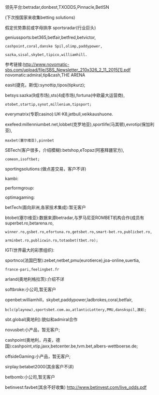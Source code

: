 领先平台:betradar,donbest,TXODDS,Pinnacle,BetISN

(下次按国家来收集betting solutions)

假定优势靠前或字母排序
sportsradar(行业巨头)

geniussports:bet365,betfair,betfred,betvictor,

	cashpoint,coral,danske Spil,olimp,paddypower,
	
	sazka,sisal,skybet,tipico,williamhill.


参考链接:http://www.novomatic-sbs.com/upload/file/SBS_Newsletter_210x326_2_11_2015[1].pdf
novomatic:admiral,tip&cash,THE ARENA

easit(捷克，斯伐):synottip,tipos(tipkurz);

betsys:sazka(9成市场),sts(4成市场),fortuna(中欧最大运营商),

	otobet,startip,synot,millenium,tipsport;

everymatrix(专职casino):UK-K8,jetbull,veikkaushuone.

exefeed:millenniumbet.net,lobbet(克罗地亚),sportlife(马其顿),evrotip(保加利亚),

	maxbet(塞尔维亚),pinnbet

SBTech(客户很多，介绍模糊):betshop,eTopaz(阿塞拜疆官方),

	comeon,isoftbet;


sportingsolutions:(做点差交易，客户不详)

kambi:

performgroup:

optimagaming:

betTech(面向非洲,各家技术集成):暂无客户

btobet(塞尔维亚):数据来源betradar,与罗马尼亚ROMBET机构合作(成员有superbet.ro,betarena.ro,

	winner.ro,gsbet.ro,efortuna.ro,getsbet.ro,smart-bet.ro,publicbet.ro,
	
	arminbet.ro,publicwin.ro,totaobet(tbet.ro);

IGT(世界最大的彩票组织):

sportnco(法国巴黎):zebet,netbet,pmu(eurotierce),joa-online,suertia,

	france-pari,feelingbet.fr

arland(奥地利格拉茨):介绍不详

softbroke:小公司,暂无客户

openbet:williamhill，skybet,paddypower,ladbrokes,coral,betfair,

	bclc(playnow),sportsbet.com.au,atlanticLottery,PMU,danskspil,澳彩;

sbt.global(奥地利):貌似和admiral合作

novusbet:小产品，暂无客户;

cashpoint(奥地利，丹麦，德国):cashpoint,xtip,jaxx,betcenter.be,tvm.bet,albers-wettboerse.de;


offsideGaming:小产品，暂无客户;

sirplay:betabet2000(其余客户不详)

betbomb:小公司,暂无客户

betinvest:favbet(其余不好收集)
http://www.betinvest.com/live_odds.pdf